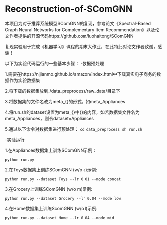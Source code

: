 # Reconstruction-of-SComGNN
本项目为对于推荐系统模型SComGNN的复现，参考论文《Spectral-Based Graph Neural Networks for Complementary Item Recommendation》以及论文作者提供的开源代码https://github.com/luohaitong/SComGNN

复现实验用于完成《机器学习》课程的期末大作业，在此特此对论文作者致谢，感谢！

以下为实验代码运行的一些基本步骤：
-数据预处理

1.需要在https://nijianmo.github.io/amazon/index.html中下载真实电子商务的数据作为实验数据集

2.将下载的数据集放到./data_preprocess/raw_data/目录下

3.将数据集的文件名改为meta_{}的形式，如meta_Appliances

4.将run.sh的dataset设置为meta_{}中{}的内容，如若数据集文件名为meta_Appliances，则令dataset=Appliances

5.通过以下命令对数据集进行预处理：
 		```
    cd data_preprocess
    sh run.sh
    ```
    
-实验运行

1.在Appliances数据集上训练SComGNN示例：
```
python run.py
```
2.在Toys数据集上训练SComGNN (w/o a)示例:
```
python run.py --dataset Toys --lr 0.01 --mode concat
```
3.在Grocery上训练SComGNN (w/o m)示例:
```
python run.py --dataset Grocery --lr 0.04 --mode low
```
4.在Home数据集上训练ScomGNN (w/o l)示例:
```
python run.py --dataset Home --lr 0.04 --mode mid

		


